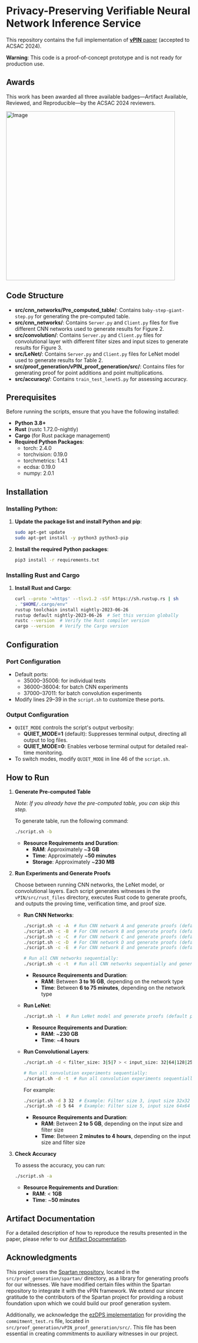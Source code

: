 # Privacy-Preserving Verifiable Neural Network Inference Service

This repository contains the full implementation of [**vPIN** paper](https://arxiv.org/pdf/2411.07468) (accepted to ACSAC 2024).

**Warning**: This code is a proof-of-concept prototype and is not ready for production use.

## Awards
This work has been awarded all three available badges—Artifact Available, Reviewed, and Reproducible—by the ACSAC 2024 reviewers.

<img width="458" alt="Image" src="https://github.com/user-attachments/assets/9ee47992-d04c-4906-85e7-b5633b2df132" />

## Code Structure
- **src/cnn_networks/Pre_computed_table/**: Contains `baby-step-giant-step.py` for generating the pre-computed table.
- **src/cnn_networks/**: Contains `Server.py` and `Client.py` files for five different CNN networks used to generate results for Figure 2.
- **src/convolution/**: Contains `Server.py` and `Client.py` files for convolutional layer with different filter sizes and input sizes to generate results for Figure 3.
- **src/LeNet/**: Contains `Server.py` and `Client.py` files for LeNet model used to generate results for Table 2.
- **src/proof_generation/vPIN_proof_generation/src/**: Contains files for generating proof for point additions and point multiplications.
- **src/accuracy/**: Contains `train_test_lenet5.py` for assessing accuracy.


## Prerequisites

Before running the scripts, ensure that you have the following installed:

- **Python 3.8+**
- **Rust** (rustc 1.72.0-nightly)
- **Cargo** (for Rust package management)
- **Required Python Packages**:
  - torch: 2.4.0
  - torchvision: 0.19.0
  - torchmetrics: 1.4.1
  - ecdsa: 0.19.0
  - numpy: 2.0.1

## Installation

### Installing Python:

1. **Update the package list and install Python and pip**:
   ```bash
   sudo apt-get update
   sudo apt-get install -y python3 python3-pip
   ```

2. **Install the required Python packages**:
   ```bash
   pip3 install -r requirements.txt
   ```

### Installing Rust and Cargo

1. **Install Rust and Cargo**:
   ```bash
   curl --proto '=https' --tlsv1.2 -sSf https://sh.rustup.rs | sh
   . "$HOME/.cargo/env"
   rustup toolchain install nightly-2023-06-26
   rustup default nightly-2023-06-26  # Set this version globally
   rustc --version  # Verify the Rust compiler version
   cargo --version  # Verify the Cargo version
   ```

## Configuration

### Port Configuration

- Default ports:
  - 35000–35006: for individual tests
  - 36000–36004: for batch CNN experiments
  - 37000–37011: for batch convolution experiments
- Modify lines 29–39 in the `script.sh` to customize these ports.

### Output Configuration

- `QUIET_MODE` controls the script's output verbosity:
  - **QUIET_MODE=1** (default): Suppresses terminal output, directing all output to log files.
  - **QUIET_MODE=0**: Enables verbose terminal output for detailed real-time monitoring.
- To switch modes, modify `QUIET_MODE` in line 46 of the `script.sh`.

## How to Run

1. **Generate Pre-computed Table**

     *Note: If you already have the pre-computed table, you can skip this step.*

    To generate table, run the following command:
     ```bash
     ./script.sh -b
     ```
    - **Resource Requirements and Duration**:
      - **RAM**: Approximately ~**3 GB**
      - **Time**: Approximately ~**50 minutes**
      - **Storage**: Approximately ~**230 MB**     

3. **Run Experiments and Generate Proofs**

   Choose between running CNN networks, the LeNet model, or convolutional layers. Each script generates witnesses in the `vPIN/src/rust_files` directory, executes Rust code to generate proofs, and outputs the proving time, verification time, and proof size.

   - **Run CNN Networks**:
     ```bash
     ./script.sh -c -A  # Run CNN network A and generate proofs (default port: 35000)
     ./script.sh -c -B  # For CNN network B and generate proofs (default port: 35001)
     ./script.sh -c -C  # For CNN network C and generate proofs (default port: 35002)
     ./script.sh -c -D  # For CNN network D and generate proofs (default port: 35003)
     ./script.sh -c -E  # For CNN network E and generate proofs (default port: 35004)

     # Run all CNN networks sequentially:
     ./script.sh -c -t  # Run all CNN networks sequentially and generate proofs (default ports: 36000-36004)
     ```

     - **Resource Requirements and Duration**:
       - **RAM**: Between **3 to 16 GB**, depending on the network type
       - **Time**: Between **6 to 75 minutes**, depending on the network type
     
   - **Run LeNet**:
     ```bash
     ./script.sh -l  # Run LeNet model and generate proofs (default port: 35005)
     ```
     - **Resource Requirements and Duration**:
       - **RAM**: ~**230 GB**
       - **Time**: ~**4 hours**

   - **Run Convolutional Layers**:
     ```bash
     ./script.sh -d < filter_size: 3|5|7 > < input_size: 32|64|128|256 > | -d -t

     # Run all convolution experiments sequentially:  
     ./script.sh -d -t  # Run all convolution experiments sequentially and generate proofs (default ports: 37000-37011)
     ```

     For example:
     ```bash
     ./script.sh -d 3 32  # Example: Filter size 3, input size 32x32 (default port: 35006)
     ./script.sh -d 5 64  # Example: Filter size 5, input size 64x64 (default port: 35006)
     ```

     - **Resource Requirements and Duration**:
       - **RAM**: Between **2 to 5 GB**, depending on the input size and filter size
       - **Time**: Between **2 minutes to 4 hours**, depending on the input size and filter size


4. **Check Accuracy**

   To assess the accuracy, you can run:

   ```bash
   ./script.sh -a
   ```
     - **Resource Requirements and Duration**:
       - **RAM**: < **1GB**
       - **Time**: ~**50 minutes**

## Artifact Documentation

For a detailed description of how to reproduce the results presented in the paper, please refer to our [Artifact Documentation](/Documents/ACSAC_2024_Artifact_Documentation_Privacy-Preserving_Verifiable_Neural_Network_Inference_Service.pdf). 

## Acknowledgments

This project uses the [Spartan repository](https://github.com/microsoft/Spartan), located in the `src/proof_generation/spartan/` directory, as a library for generating proofs for our witnesses. We have modified certain files within the Spartan repository to integrate it with the vPIN framework. We extend our sincere gratitude to the contributors of the Spartan project for providing a robust foundation upon which we could build our proof generation system.

Additionally, we acknowledge the [ezDPS implementation](https://github.com/vt-asaplab/ezDPS) for providing the `commitment_test.rs` file, located in `src/proof_generation/vPIN_proof_generation/src/`. This file has been essential in creating commitments to auxiliary witnesses in our project.


